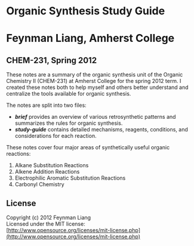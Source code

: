 # Organic Synthesis Study Guide
# Feynman Liang, Amherst College  
## CHEM-231, Spring 2012

These notes are a summary of the organic synthesis unit of the Organic Chemistry II (CHEM-231) at Amherst College for the spring 2012 term. I created these notes both to help myself and others better understand and centralize the tools available for organic synthesis.

The notes are split into two files:
 * ***brief*** provides an overview of various retrosynthetic patterns and summarizes the rules for organic synthesis. 
 * ***study-guide*** contains detailed mechanisms, reagents, conditions, and considerations for each reaction. 

These notes cover four major areas of synthetically useful organic reactions:

1. Alkane Substitution Reactions
2. Alkene Addition Reactions
3. Electrophilic Aromatic Substitution Reactions
4. Carbonyl Chemistry

## License

Copyright (c) 2012 Feynman Liang    
Licensed under the MIT license:    
[http://www.opensource.org/licenses/mit-license.php](http://www.opensource.org/licenses/mit-license.php)
